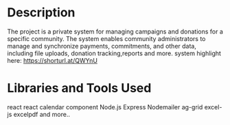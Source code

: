 # Description
The project is a private system for managing campaigns and donations for a specific community. The system enables community administrators to manage and synchronize payments, commitments, and other data, including file uploads, donation tracking,reports and more.
system highlight here: https://shorturl.at/QWYnU
# Libraries and Tools Used
react
react calendar component
Node.js
Express
Nodemailer
ag-grid
excel-js
excelpdf
and more..










